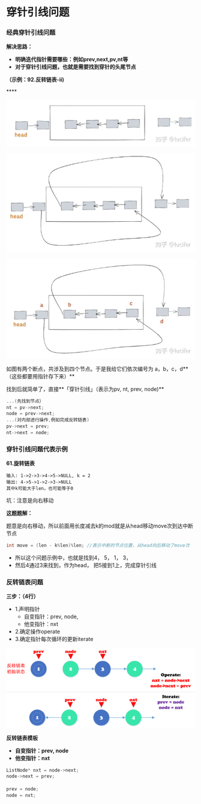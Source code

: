 # 穿针引线问题

### **经典穿针引线问题**

**解决思路：**

* **明确迭代指针需要哪些：例如prev,next,pv,nt等**
* **对于穿针引线问题，也就是需要找到穿针的头尾节点**

**（示例：92.反转链表-ii\)**

\*\*\*\*

![](../../../.gitbook/assets/1%20%281%29.jpg)

![](../../../.gitbook/assets/2%20%281%29.jpg)

![](../../../.gitbook/assets/3%20%281%29.jpg)

如图有两个断点，共涉及到四个节点。于是我给它们依次编号为 a，b，c，d**（这些都要用指针存下来）**

找到后就简单了，直接**「穿针引线」（表示为pv, nt, prev, node\)**

```cpp
...(先找到节点）
nt = pv->next;
node = prev->next;
...(对内部进行操作,例如完成反转链表)
pv->next = prev;
nt->next = node;
```

### **穿针引线问题代表示例**

**61.旋转链表**

```text
输入: 1->2->3->4->5->NULL, k = 2
输出: 4->5->1->2->3->NULL
其中k可能大于len，也可能等于0
```

坑：注意是向右移动

**这题题解：**

题意是向右移动，所以前面用长度减去k的mod就是从head移动move次到达中断节点

```cpp
int move = (len - k%len)%len; //表示中断的节点位置，从head向后移动了move次
```

* 所以这个问题示例中，也就是找到4， 5， 1， 3，
* 然后4通过3来找到，作为head， 把5接到1上，完成穿针引线

### **反转链表问题**

**三步：（4行）**

* 1.声明指针
  * 自变指针：prev, node,
  * 他变指针：nxt
* 2.确定操作operate
* 3.确定指针每次循环的更新iterate

![](../../../.gitbook/assets/wu-biao-ti-%20%284%29.png)

**反转链表模板**

* **自变指针：prev, node**
* **他变指针：nxt**

```cpp
ListNode* nxt = node->next; 
node->next = prev;

prev = node;
node = nxt;
```

